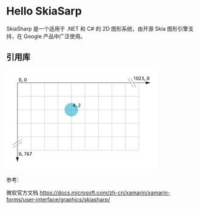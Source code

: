 ﻿# Hello SkiaSarp

SkiaSharp 是一个适用于 .NET 和 C# 的 2D 图形系统，由开源 Skia 图形引擎支持，在 Google 产品中广泛使用。

## 引用库

![skiasharp coordinate](Images/coordinate.jpg "skiasharp coordinate")





参考:

微软官方文档 https://docs.microsoft.com/zh-cn/xamarin/xamarin-forms/user-interface/graphics/skiasharp/

